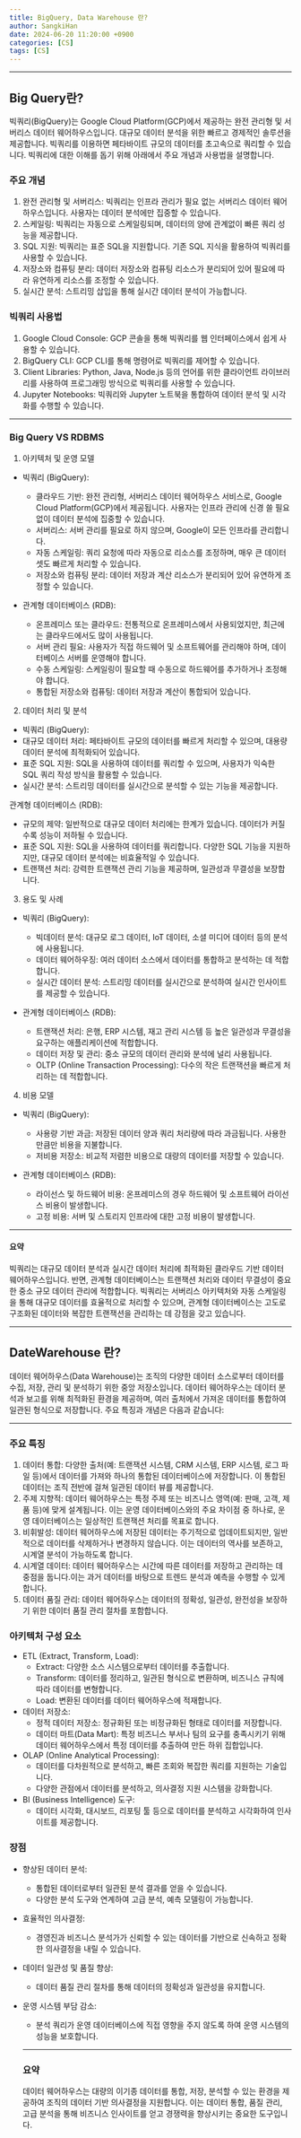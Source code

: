 ```yaml
---
title: BigQuery, Data Warehouse 란?
author: SangkiHan
date: 2024-06-20 11:20:00 +0900
categories: [CS]
tags: [CS]
---
```

------------

## Big Query란?
빅쿼리(BigQuery)는 Google Cloud Platform(GCP)에서 제공하는 완전 관리형 및 서버리스 데이터 웨어하우스입니다. 대규모 데이터 분석을 위한 빠르고 경제적인 솔루션을 제공합니다. 빅쿼리를 이용하면 페타바이트 규모의 데이터를 초고속으로 쿼리할 수 있습니다. 빅쿼리에 대한 이해를 돕기 위해 아래에서 주요 개념과 사용법을 설명합니다.

### 주요 개념
1. 완전 관리형 및 서버리스: 빅쿼리는 인프라 관리가 필요 없는 서버리스 데이터 웨어하우스입니다. 사용자는 데이터 분석에만 집중할 수 있습니다.
2. 스케일링: 빅쿼리는 자동으로 스케일링되며, 데이터의 양에 관계없이 빠른 쿼리 성능을 제공합니다.
3. SQL 지원: 빅쿼리는 표준 SQL을 지원합니다. 기존 SQL 지식을 활용하여 빅쿼리를 사용할 수 있습니다.
4. 저장소와 컴퓨팅 분리: 데이터 저장소와 컴퓨팅 리소스가 분리되어 있어 필요에 따라 유연하게 리소스를 조정할 수 있습니다.
5. 실시간 분석: 스트리밍 삽입을 통해 실시간 데이터 분석이 가능합니다.


### 빅쿼리 사용법
1. Google Cloud Console: GCP 콘솔을 통해 빅쿼리를 웹 인터페이스에서 쉽게 사용할 수 있습니다.
2. BigQuery CLI: GCP CLI를 통해 명령어로 빅쿼리를 제어할 수 있습니다.
3. Client Libraries: Python, Java, Node.js 등의 언어를 위한 클라이언트 라이브러리를 사용하여 프로그래밍 방식으로 빅쿼리를 사용할 수 있습니다.
4. Jupyter Notebooks: 빅쿼리와 Jupyter 노트북을 통합하여 데이터 분석 및 시각화를 수행할 수 있습니다.

------------

### Big Query VS RDBMS

1. 아키텍처 및 운영 모델

  + 빅쿼리 (BigQuery):
    + 클라우드 기반: 완전 관리형, 서버리스 데이터 웨어하우스 서비스로, Google Cloud Platform(GCP)에서 제공됩니다. 사용자는 인프라 관리에 신경 쓸 필요 없이 데이터 분석에 집중할 수 있습니다.
    + 서버리스: 서버 관리를 필요로 하지 않으며, Google이 모든 인프라를 관리합니다.
    + 자동 스케일링: 쿼리 요청에 따라 자동으로 리소스를 조정하며, 매우 큰 데이터셋도 빠르게 처리할 수 있습니다.
    + 저장소와 컴퓨팅 분리: 데이터 저장과 계산 리소스가 분리되어 있어 유연하게 조정할 수 있습니다.

  + 관계형 데이터베이스 (RDB):
    + 온프레미스 또는 클라우드: 전통적으로 온프레미스에서 사용되었지만, 최근에는 클라우드에서도 많이 사용됩니다.
    + 서버 관리 필요: 사용자가 직접 하드웨어 및 소프트웨어를 관리해야 하며, 데이터베이스 서버를 운영해야 합니다.
    + 수동 스케일링: 스케일링이 필요할 때 수동으로 하드웨어를 추가하거나 조정해야 합니다.
    + 통합된 저장소와 컴퓨팅: 데이터 저장과 계산이 통합되어 있습니다.

2. 데이터 처리 및 분석

  + 빅쿼리 (BigQuery):
  + 대규모 데이터 처리: 페타바이트 규모의 데이터를 빠르게 처리할 수 있으며, 대용량 데이터 분석에 최적화되어 있습니다.
  + 표준 SQL 지원: SQL을 사용하여 데이터를 쿼리할 수 있으며, 사용자가 익숙한 SQL 쿼리 작성 방식을 활용할 수 있습니다.
  + 실시간 분석: 스트리밍 데이터를 실시간으로 분석할 수 있는 기능을 제공합니다.

  관계형 데이터베이스 (RDB):
  + 규모의 제약: 일반적으로 대규모 데이터 처리에는 한계가 있습니다. 데이터가 커질수록 성능이 저하될 수 있습니다.
  + 표준 SQL 지원: SQL을 사용하여 데이터를 쿼리합니다. 다양한 SQL 기능을 지원하지만, 대규모 데이터 분석에는 비효율적일 수 있습니다.
  + 트랜잭션 처리: 강력한 트랜잭션 관리 기능을 제공하며, 일관성과 무결성을 보장합니다.

3. 용도 및 사례

  + 빅쿼리 (BigQuery):
    + 빅데이터 분석: 대규모 로그 데이터, IoT 데이터, 소셜 미디어 데이터 등의 분석에 사용됩니다.
    + 데이터 웨어하우징: 여러 데이터 소스에서 데이터를 통합하고 분석하는 데 적합합니다.
    + 실시간 데이터 분석: 스트리밍 데이터를 실시간으로 분석하여 실시간 인사이트를 제공할 수 있습니다.

  + 관계형 데이터베이스 (RDB):
    + 트랜잭션 처리: 은행, ERP 시스템, 재고 관리 시스템 등 높은 일관성과 무결성을 요구하는 애플리케이션에 적합합니다.
    + 데이터 저장 및 관리: 중소 규모의 데이터 관리와 분석에 널리 사용됩니다.
    + OLTP (Online Transaction Processing): 다수의 작은 트랜잭션을 빠르게 처리하는 데 적합합니다.

4. 비용 모델

  + 빅쿼리 (BigQuery):
    + 사용량 기반 과금: 저장된 데이터 양과 쿼리 처리량에 따라 과금됩니다. 사용한 만큼만 비용을 지불합니다.
    + 저비용 저장소: 비교적 저렴한 비용으로 대량의 데이터를 저장할 수 있습니다.

  + 관계형 데이터베이스 (RDB):
    + 라이선스 및 하드웨어 비용: 온프레미스의 경우 하드웨어 및 소프트웨어 라이선스 비용이 발생합니다.
    + 고정 비용: 서버 및 스토리지 인프라에 대한 고정 비용이 발생합니다.

------------

#### 요약
빅쿼리는 대규모 데이터 분석과 실시간 데이터 처리에 최적화된 클라우드 기반 데이터 웨어하우스입니다. 반면, 관계형 데이터베이스는 트랜잭션 처리와 데이터 무결성이 중요한 중소 규모 데이터 관리에 적합합니다. 빅쿼리는 서버리스 아키텍처와 자동 스케일링을 통해 대규모 데이터를 효율적으로 처리할 수 있으며, 관계형 데이터베이스는 고도로 구조화된 데이터와 복잡한 트랜잭션을 관리하는 데 강점을 갖고 있습니다.

------------

## DateWarehouse 란?
데이터 웨어하우스(Data Warehouse)는 조직의 다양한 데이터 소스로부터 데이터를 수집, 저장, 관리 및 분석하기 위한 중앙 저장소입니다. 데이터 웨어하우스는 데이터 분석과 보고를 위해 최적화된 환경을 제공하며, 여러 출처에서 가져온 데이터를 통합하여 일관된 형식으로 저장합니다. 주요 특징과 개념은 다음과 같습니다:

------------

### 주요 특징
1. 데이터 통합: 다양한 출처(예: 트랜잭션 시스템, CRM 시스템, ERP 시스템, 로그 파일 등)에서 데이터를 가져와 하나의 통합된 데이터베이스에 저장합니다. 이 통합된 데이터는 조직 전반에 걸쳐 일관된 데이터 뷰를 제공합니다.
2. 주제 지향적: 데이터 웨어하우스는 특정 주제 또는 비즈니스 영역(예: 판매, 고객, 제품 등)에 맞게 설계됩니다. 이는 운영 데이터베이스와의 주요 차이점 중 하나로, 운영 데이터베이스는 일상적인 트랜잭션 처리를 목표로 합니다.
3. 비휘발성: 데이터 웨어하우스에 저장된 데이터는 주기적으로 업데이트되지만, 일반적으로 데이터를 삭제하거나 변경하지 않습니다. 이는 데이터의 역사를 보존하고, 시계열 분석이 가능하도록 합니다.
4. 시계열 데이터: 데이터 웨어하우스는 시간에 따른 데이터를 저장하고 관리하는 데 중점을 둡니다.이는 과거 데이터를 바탕으로 트렌드 분석과 예측을 수행할 수 있게 합니다.
5. 데이터 품질 관리: 데이터 웨어하우스는 데이터의 정확성, 일관성, 완전성을 보장하기 위한 데이터 품질 관리 절차를 포함합니다.

### 아키텍처 구성 요소
+ ETL (Extract, Transform, Load):
  + Extract: 다양한 소스 시스템으로부터 데이터를 추출합니다.
  + Transform: 데이터를 정리하고, 일관된 형식으로 변환하며, 비즈니스 규칙에 따라 데이터를 변형합니다.
  + Load: 변환된 데이터를 데이터 웨어하우스에 적재합니다.
+ 데이터 저장소:
  + 정적 데이터 저장소: 정규화된 또는 비정규화된 형태로 데이터를 저장합니다.
  + 데이터 마트(Data Mart): 특정 비즈니스 부서나 팀의 요구를 충족시키기 위해 데이터 웨어하우스에서 특정 데이터를 추출하여 만든 하위 집합입니다.
+ OLAP (Online Analytical Processing):
  + 데이터를 다차원적으로 분석하고, 빠른 조회와 복잡한 쿼리를 지원하는 기술입니다.
  + 다양한 관점에서 데이터를 분석하고, 의사결정 지원 시스템을 강화합니다.
+ BI (Business Intelligence) 도구:
  + 데이터 시각화, 대시보드, 리포팅 툴 등으로 데이터를 분석하고 시각화하여 인사이트를 제공합니다.

### 장점
+ 향상된 데이터 분석:
  + 통합된 데이터로부터 일관된 분석 결과를 얻을 수 있습니다.
  + 다양한 분석 도구와 연계하여 고급 분석, 예측 모델링이 가능합니다.
+ 효율적인 의사결정:
  + 경영진과 비즈니스 분석가가 신뢰할 수 있는 데이터를 기반으로 신속하고 정확한 의사결정을 내릴 수 있습니다.
+ 데이터 일관성 및 품질 향상:
  + 데이터 품질 관리 절차를 통해 데이터의 정확성과 일관성을 유지합니다.
+ 운영 시스템 부담 감소:
  + 분석 쿼리가 운영 데이터베이스에 직접 영향을 주지 않도록 하여 운영 시스템의 성능을 보호합니다.

  ------------

  ### 요약
  데이터 웨어하우스는 대량의 이기종 데이터를 통합, 저장, 분석할 수 있는 환경을 제공하여 조직의 데이터 기반 의사결정을 지원합니다. 이는 데이터 통합, 품질 관리, 고급 분석을 통해 비즈니스 인사이트를 얻고 경쟁력을 향상시키는 중요한 도구입니다.